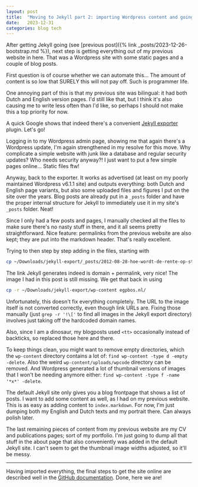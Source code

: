 ```yaml
---
layout: post
title:  "Moving to Jekyll part 2: importing Wordpress content and going live"
date:   2023-12-31
categories: blog tech
---
```


After getting Jekyll going (see [previous post]({% link _posts/2023-12-26-bootstrap.md %}), next step is getting everything out of my previous website in here. That was a Wordpress site with some static pages and a couple of blog posts.

First question is of course whether we can automate this... The amount of content is so low that SURELY this will not pay off. Such is programmer life.

One annoying part of this is that my previous site was bilingual: it had both Dutch and English version pages. I'd still like that, but I think it's also causing me to write less often than I'd like, so perhaps I should not make this a top priority for now.

A quick Google shows that indeed there's a convenient [Jekyll exporter](https://wordpress.org/plugins/jekyll-exporter/) plugin. Let's go!

Logging in to my Wordpress admin page, showing me that again there's a Wordpress update, I'm again strengthened in my resolve for this move. Why complicate a simple website with junk like a database and regular security updates? Who needs security anyway?! I just want to put a few simple pages online... Static files ftw!

Anyway, back to the exporter. It works as advertised (at least on my poorly maintained Wordpress v6.1.1 site) and outputs everything: both Dutch and English page variants, but also some uploaded files and figures I put on the site over the years. Blog posts are already put in a `_posts` folder and have the proper internal structure for Jekyll to immediately use it in my site's `_posts` folder. Neat!

Since I only had a few posts and pages, I manually checked all the files to make sure there's no nasty stuff in there, and it all seems pretty straightforward. Nice feature: permalinks from the previous website are also kept; they are put into the markdown header. That's really excellent.

Trying to then step by step adding in the files, starting with

```zsh
cp ~/Downloads/jekyll-export/_posts/2012-08-28-hoe-wordt-de-rente-op-studieschuld-bepaald.md egpbos.nl/_posts
```

The link Jekyll generates indeed is domain + permalink, very nice! The image I had in this post is still missing. We get that back in using

```zsh
cp -r ~/Downloads/jekyll-export/wp-content egpbos.nl/
```

Unfortunately, this doesn't fix everything completely. The URL to the image itself is not converted correctly, even though link URLs are. Fixing those manually (just `grep -r '!\['` to find all images in the Jekyll export directory) involves just taking off the hardcoded domain names.

Also, since I am a dinosaur, my blogposts used `<tt>` occasionally instead of backticks, so replaced those here and there.

To keep things clean, you might want to remove empty directories, which the `wp-content` directory contains a lot of: `find wp-content -type d -empty -delete`. Also the weird `wp-content/uploads/wpcode` directory can be removed. And Wordpress generated a lot of thumbnail versions of images that I won't be needing anymore either: `find wp-content -type f -name '*x*' -delete`.

The default Jekyll site only gives you a blog frontpage that shows a list of posts. I want to add some content as well, as I had on my previous website. This is as easy as adding content to `index.markdown`. For now, I'm just dumping both my English and Dutch texts and my portrait there. Can always polish later.

The last remaining pieces of content from my previous website are my CV and publications pages; sort of my portfolio. I'm just going to dump all that stuff in the about page that also conveniently was added in the default Jekyll site. I can't seem to get the thumbnail image widths adjusted, so it'll be messy.

---

Having imported everything, the final steps to get the site online are described well in the [GitHub documentation](https://docs.github.com/en/pages/setting-up-a-github-pages-site-with-jekyll/creating-a-github-pages-site-with-jekyll). Done, here we are!